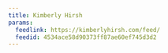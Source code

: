 ```yaml
---
title: Kimberly Hirsh
params:
  feedlink: https://kimberlyhirsh.com/feed/
  feedid: 4534ace58d90373ff87ae60ef745d3d2
---
```

